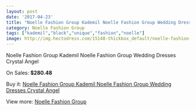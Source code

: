 ```yaml
---
layout: post
date: '2017-04-23'
title: "Noelle Fashion Group Kademil Noelle Fashion Group Wedding Dresses Crystal Angel"
category: Noelle Fashion Group
tags: ["kademil","black","unique","fashion","noelle"]
image: http://img.hectodress.com/15148-thickbox_default/noelle-fashion-group-kademil-noelle-fashion-group-wedding-dresses-crystal-angel.jpg
---
```

Noelle Fashion Group Kademil Noelle Fashion Group Wedding Dresses Crystal Angel

On Sales: **$280.48**
<a href="https://www.hectodress.com/noelle-fashion-group/7314-noelle-fashion-group-kademil-noelle-fashion-group-wedding-dresses-crystal-angel.html"><amp-img layout="responsive" width="600" height="600" src="//img.hectodress.com/15148-thickbox_default/noelle-fashion-group-kademil-noelle-fashion-group-wedding-dresses-crystal-angel.jpg" alt="Noelle Fashion Group Kademil Noelle Fashion Group Wedding Dresses Crystal Angel 0" /></a>
<a href="https://www.hectodress.com/noelle-fashion-group/7314-noelle-fashion-group-kademil-noelle-fashion-group-wedding-dresses-crystal-angel.html"><amp-img layout="responsive" width="600" height="600" src="//img.hectodress.com/15150-thickbox_default/noelle-fashion-group-kademil-noelle-fashion-group-wedding-dresses-crystal-angel.jpg" alt="Noelle Fashion Group Kademil Noelle Fashion Group Wedding Dresses Crystal Angel 1" /></a>
<a href="https://www.hectodress.com/noelle-fashion-group/7314-noelle-fashion-group-kademil-noelle-fashion-group-wedding-dresses-crystal-angel.html"><amp-img layout="responsive" width="600" height="600" src="//img.hectodress.com/15149-thickbox_default/noelle-fashion-group-kademil-noelle-fashion-group-wedding-dresses-crystal-angel.jpg" alt="Noelle Fashion Group Kademil Noelle Fashion Group Wedding Dresses Crystal Angel 2" /></a>

Buy it: [Noelle Fashion Group Kademil Noelle Fashion Group Wedding Dresses Crystal Angel](https://www.hectodress.com/noelle-fashion-group/7314-noelle-fashion-group-kademil-noelle-fashion-group-wedding-dresses-crystal-angel.html "Noelle Fashion Group Kademil Noelle Fashion Group Wedding Dresses Crystal Angel")

View more: [Noelle Fashion Group](https://www.hectodress.com/127-noelle-fashion-group "Noelle Fashion Group")